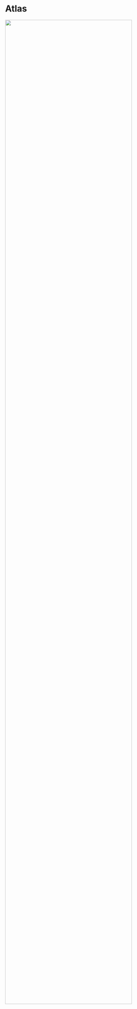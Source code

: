 # Atlas
<img src="https://raw.githubusercontent.com/Atlas-OS/Atlas/main/img/banner.jpg" width="90%"></img>

